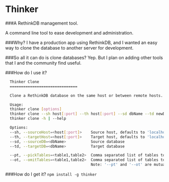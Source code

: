 Thinker
=======

###A RethinkDB management tool.

A command line tool to ease development and administration.

###Why?
I have a production app using RethinkDB, and I wanted an easy way to clone the database to another server for development.

###So all it can do is clone databases?
Yep. But I plan on adding other tools that I and the community find useful.

###How do I use it?
````bash
  Thinker Clone
  ==============================

  Clone a RethinkDB database on the same host or between remote hosts.

  Usage:
  thinker clone [options]
  thinker clone --sh host[:port] --th host[:port] --sd dbName --td newDbName
  thinker clone -h | --help

  Options:
  --sh, --sourceHost=<host[:port]>    Source host, defaults to 'localhost:21015'
  --th, --targetHost=<host[:port]>    Target host, defaults to 'localhost:21015'
  --sd, --sourceDB=<dbName>           Source database
  --td, --targetDB=<dbName>           Target database

  --pt, --pickTables=<table1,table2>  Comma separated list of tables to copy (whitelist)
  --ot, --omitTables=<table1,table2>  Comma separated list of tables to ignore (blacklist)
                                      Note: '--pt' and '--ot' are mutually exclusive options.
````

###How do I get it?
`npm install -g thinker`
